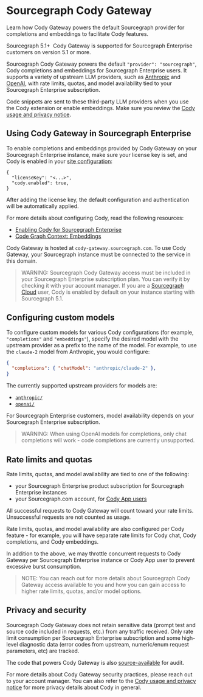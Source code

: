 # Sourcegraph Cody Gateway

<p class="subtitle">Learn how Cody Gateway powers the default Sourcegraph provider for completions and embeddings to facilitate Cody features.</p>

<aside class="badge">
<p> <span style="margin-right:0.25rem;" class="badge badge-note">Sourcegraph 5.1+</span> Cody Gateway is supported for Sourcegraph Enterprise customers on version 5.1 or more. </p>
</aside>

Sourcegraph Cody Gateway powers the default `"provider": "sourcegraph"`, Cody completions and embeddings for Sourcegraph Enterprise users. It supports a variety of upstream LLM providers, such as [Anthropic](https://www.anthropic.com/) and [OpenAI](https://openai.com/), with rate limits, quotas, and model availability tied to your Sourcegraph Enterprise subscription.

Code snippets are sent to these third-party LLM providers when you use the Cody extension or enable embeddings. Make sure you review the [Cody usage and privacy notice](https://sourcegraph.com/terms/cody-notice).

## Using Cody Gateway in Sourcegraph Enterprise

To enable completions and embeddings provided by Cody Gateway on your Sourcegraph Enterprise instance, make sure your license key is set, and Cody is enabled in your [site configuration](../../admin/config/site_config.md):

```jsonc
{
  "licenseKey": "<...>",
  "cody.enabled": true,
}
```

After adding the license key, the default configuration and authentication will be automatically applied.

For more details about configuring Cody, read the following resources:

- [Enabling Cody for Sourcegraph Enterprise](./../overview/enable-cody-enterprise.md)
- [Code Graph Context: Embeddings](./code-graph.md#embeddings)

Cody Gateway is hosted at `cody-gateway.sourcegraph.com`. To use Cody Gateway, your Sourcegraph instance must be connected to the service in this domain.

> WARNING: Sourcegraph Cody Gateway access must be included in your Sourcegraph Enterprise subscription plan. You can verify it by checking it with your account manager. If you are a [Sourcegraph Cloud](../../cloud/index.md) user, Cody is enabled by default on your instance starting with Sourcegraph 5.1.

## Configuring custom models

To configure custom models for various Cody configurations (for example, `"completions"` and `"embeddings"`), specify the desired model with the upstream provider as a prefix to the name of the model. For example, to use the `claude-2` model from Anthropic, you would configure:

```json
{
  "completions": { "chatModel": "anthropic/claude-2" },
}
```

The currently supported upstream providers for models are:

- [`anthropic/`](https://www.anthropic.com/)
- [`openai/`](https://openai.com/)

For Sourcegraph Enterprise customers, model availability depends on your Sourcegraph Enterprise subscription.

> WARNING: When using OpenAI models for completions, only chat completions will work - code completions are currently unsupported.

## Rate limits and quotas

Rate limits, quotas, and model availability are tied to one of the following:

- your Sourcegraph Enterprise product subscription for Sourcegraph Enterprise instances
- your Sourcegraph.com account, for [Cody App users](../overview/app/index.md)

All successful requests to Cody Gateway will count toward your rate limits. Unsuccessful requests are not counted as usage.

Rate limits, quotas, and model availability are also configured per Cody feature - for example, you will have separate rate limits for Cody chat, Cody completions, and Cody embeddings.

In addition to the above, we may throttle concurrent requests to Cody Gateway per Sourcegraph Enterprise instance or Cody App user to prevent excessive burst consumption.

>NOTE: You can reach out for more details about Sourcegraph Cody Gateway access available to you and how you can gain access to higher rate limits, quotas, and/or model options.

## Privacy and security

Sourcegraph Cody Gateway does not retain sensitive data (prompt test and source code included in requests, etc.) from any traffic received. Only rate limit consumption per Sourcegraph Enterprise subscription and some high-level diagnostic data (error codes from upstream, numeric/enum request parameters, etc) are tracked.

The code that powers Cody Gateway is also [source-available](https://sourcegraph.com/search?q=context:global+repo:%5Egithub%5C.com/sourcegraph/sourcegraph$+f:cmd/cody-gateway+lang:go&patternType=lucky&sm=1&groupBy=path) for audit.

For more details about Cody Gateway security practices, please reach out to your account manager. You can also refer to the [Cody usage and privacy notice](https://sourcegraph.com/terms/cody-notice) for more privacy details about Cody in general.
